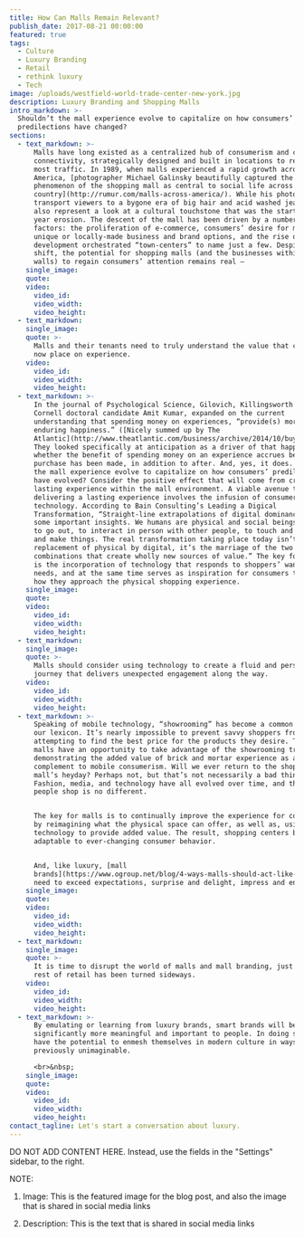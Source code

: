 ```yaml
---
title: How Can Malls Remain Relevant?
publish_date: 2017-08-21 00:00:00
featured: true
tags:
  - Culture
  - Luxury Branding
  - Retail
  - rethink luxury
  - Tech
image: /uploads/westfield-world-trade-center-new-york.jpg
description: Luxury Branding and Shopping Malls
intro_markdown: >-
  Shouldn’t the mall experience evolve to capitalize on how consumers’
  predilections have changed?
sections:
  - text_markdown: >-
      Malls have long existed as a centralized hub of consumerism and cultural
      connectivity, strategically designed and built in locations to receive the
      most traffic. In 1989, when malls experienced a rapid growth across
      America, [photographer Michael Galinsky beautifully captured the cultural
      phenomenon of the shopping mall as central to social life across the
      country](http://rumur.com/malls-across-america/). While his photos now
      transport viewers to a bygone era of big hair and acid washed jeans, they
      also represent a look at a cultural touchstone that was the start of a 30
      year erosion. The descent of the mall has been driven by a number of
      factors: the proliferation of e-commerce, consumers’ desire for more
      unique or locally-made business and brand options, and the rise of
      development orchestrated “town-centers” to name just a few. Despite this
      shift, the potential for shopping malls (and the businesses within their
      walls) to regain consumers’ attention remains real –
    single_image:
    quote:
    video:
      video_id:
      video_width:
      video_height:
  - text_markdown:
    single_image:
    quote: >-
      Malls and their tenants need to truly understand the value that consumers
      now place on experience.
    video:
      video_id:
      video_width:
      video_height:
  - text_markdown: >-
      In the journal of Psychological Science, Gilovich, Killingsworth and
      Cornell doctoral candidate Amit Kumar, expanded on the current
      understanding that spending money on experiences, “provide(s) more
      enduring happiness.” ([Nicely summed up by The
      Atlantic](http://www.theatlantic.com/business/archive/2014/10/buy-experiences/381132/))
      They looked specifically at anticipation as a driver of that happiness;
      whether the benefit of spending money on an experience accrues before the
      purchase has been made, in addition to after. And, yes, it does. Shouldn’t
      the mall experience evolve to capitalize on how consumers’ predilections
      have evolved? Consider the positive effect that will come from creating a
      lasting experience within the mall environment. A viable avenue toward
      delivering a lasting experience involves the infusion of consumer-friendly
      technology. According to Bain Consulting’s Leading a Digical
      Transformation, “Straight-line extrapolations of digital dominance miss
      some important insights. We humans are physical and social beings. We like
      to go out, to interact in person with other people, to touch and handle
      and make things. The real transformation taking place today isn’t the
      replacement of physical by digital, it’s the marriage of the two into
      combinations that create wholly new sources of value.” The key for malls
      is the incorporation of technology that responds to shoppers’ wants and
      needs, and at the same time serves as inspiration for consumers to modify
      how they approach the physical shopping experience.
    single_image:
    quote:
    video:
      video_id:
      video_width:
      video_height:
  - text_markdown:
    single_image:
    quote: >-
      Malls should consider using technology to create a fluid and personalized
      journey that delivers unexpected engagement along the way.
    video:
      video_id:
      video_width:
      video_height:
  - text_markdown: >-
      Speaking of mobile technology, “showrooming” has become a common part of
      our lexicon. It’s nearly impossible to prevent savvy shoppers from
      attempting to find the best price for the products they desire. That said,
      malls have an opportunity to take advantage of the showrooming trend by
      demonstrating the added value of brick and mortar experience as a
      complement to mobile consumerism. Will we ever return to the shopping
      mall’s heyday? Perhaps not, but that’s not necessarily a bad thing.
      Fashion, media, and technology have all evolved over time, and the way
      people shop is no different.


      The key for malls is to continually improve the experience for consumers
      by reimagining what the physical space can offer, as well as, using
      technology to provide added value. The result, shopping centers become
      adaptable to ever-changing consumer behavior.


      And, like luxury, [mall
      brands](https://www.ogroup.net/blog/4-ways-malls-should-act-like-luxury-brands/)
      need to exceed expectations, surprise and delight, impress and engage.
    single_image:
    quote:
    video:
      video_id:
      video_width:
      video_height:
  - text_markdown:
    single_image:
    quote: >-
      It is time to disrupt the world of malls and mall branding, just as the
      rest of retail has been turned sideways.
    video:
      video_id:
      video_width:
      video_height:
  - text_markdown: >-
      By emulating or learning from luxury brands, smart brands will become
      significantly more meaningful and important to people. In doing so, they
      have the potential to enmesh themselves in modern culture in ways
      previously unimaginable.

      <br>&nbsp;
    single_image:
    quote:
    video:
      video_id:
      video_width:
      video_height:
contact_tagline: Let's start a conversation about luxury.
---
```



DO NOT ADD CONTENT HERE. Instead, use the fields in the "Settings" sidebar, to the right.

NOTE:

1. Image: This is the featured image for the blog post, and also the image that is shared in social media links

2. Description: This is the text that is shared in social media links